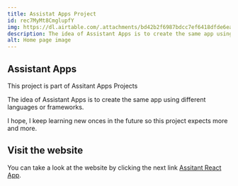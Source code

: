 ```yaml
---
title: Assistat Apps Project
id: rec7MyMt8CmglupfY
img: https://dl.airtable.com/.attachments/bd42b2f6987bdcc7ef6418dfde6ea4a8/1867357f/assistant-apps.png
description: The idea of Assistant Apps is to create the same app using different languages or frameworks.
alt: Home page image
---
```


## Assistant Apps

This project is part of Assitant Apps Projects

The idea of Assistant Apps is to create the same app using different languages or frameworks.

I hope, I keep learning new onces in the future so this project expects more and more.

## Visit the website

You can take a look at the website by clicking the next link
[Assitant React App](https://assitant-app.netlify.app/).
